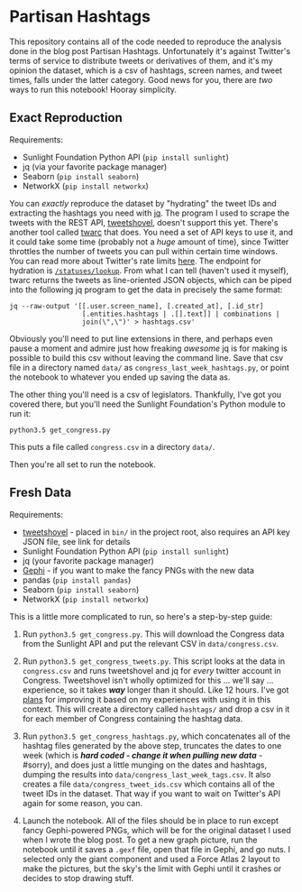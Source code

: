 # Partisan Hashtags

This repository contains all of the code needed to reproduce the analysis done in the blog post Partisan Hashtags.
Unfortunately it's against Twitter's terms of service to distribute tweets or derivatives of them, and it's my opinion the dataset, which is a csv of hashtags, screen names, and tweet times, falls under the latter category.
Good news for you, there are _two_ ways to run this notebook!
Hooray simplicity.

## Exact Reproduction

Requirements:

* Sunlight Foundation Python API (`pip install sunlight`)
* jq (via your favorite package manager)
* Seaborn (`pip install seaborn`)
* NetworkX (`pip install networkx`)

You can _exactly_ reproduce the dataset by "hydrating" the tweet IDs and extracting the hashtags you need with [jq](https://stedolan.github.io/jq/).
The program I used to scrape the tweets with the REST API, [tweetshovel](https://github.com/timothyrenner/tweetshovel), doesn't support this yet.
There's another tool called [twarc](https://github.com/edsu/twarc) that does.
You need a set of API keys to use it, and it could take some time (probably not a _huge_ amount of time), since Twitter throttles the number of tweets you can pull within certain time windows.
You can read more about Twitter's rate limits [here](https://dev.twitter.com/rest/public/rate-limiting).
The endpoint for hydration is [`/statuses/lookup`](https://dev.twitter.com/rest/reference/get/statuses/lookup).
From what I can tell (haven't used it myself), twarc returns the tweets as line-oriented JSON objects, which can be piped into the following jq program to get the data in precisely the same format:

```
jq --raw-output '[[.user.screen_name], [.created_at], [.id_str]
				  [.entities.hashtags | .[].text]] | combinations | 
				  join(\",\")' > hashtags.csv'
```

Obviously you'll need to put line extensions in there, and perhaps even pause a moment and admire just how freaking _awesome_ jq is for making is possible to build this csv without leaving the command line.
Save that csv file in a directory named `data/` as `congress_last_week_hashtags.py`, or point the notebook to whatever you ended up saving the data as.

The other thing you'll need is a csv of legislators.
Thankfully, I've got you covered there, but you'll need the Sunlight Foundation's Python module to run it:

```
python3.5 get_congress.py
```

This puts a file called `congress.csv` in a directory `data/`.

Then you're all set to run the notebook.

## Fresh Data

Requirements:

* [tweetshovel](https://github.com/timothyrenner/tweetshovel) - placed in `bin/` in the project root, also requires an API key JSON file, see link for details
* Sunlight Foundation Python API (`pip install sunlight`)
* jq (your favorite package manager)
* [Gephi](https://gephi.org/) - if you want to make the fancy PNGs with the new data
* pandas (`pip install pandas`)
* Seaborn (`pip install seaborn`)
* NetworkX (`pip install networkx`)

This is a little more complicated to run, so here's a step-by-step guide:

1. Run `python3.5 get_congress.py`. 
This will download the Congress data from the Sunlight API and put the relevant CSV in `data/congress.csv`.

2. Run `python3.5 get_congress_tweets.py`. 
This script looks at the data in `congress.csv` and runs tweetshovel and jq for _every_ twitter account in Congress.
Tweetshovel isn't wholly optimized for this ... we'll say ... experience, so it takes ***way*** longer than it should.
Like 12 hours.
I've got [plans](https://github.com/timothyrenner/tweetshovel/issues) for improving it based on my experiences with using it in this context.
This will create a directory called `hashtags/` and drop a csv in it for each member of Congress containing the hashtag data.

3. Run `python3.5 get_congress_hashtags.py`, which concatenates all of the hashtag files generated by the above step, truncates the dates to one week (which is ***hard coded - change it when pulling new data*** - #sorry), and does just a little munging on the dates and hashtags, dumping the results into `data/congress_last_week_tags.csv`.
It also creates a file `data/congress_tweet_ids.csv` which contains all of the tweet IDs in the dataset.
That way if you want to wait on Twitter's API again for some reason, you can.

4. Launch the notebook.
All of the files should be in place to run except fancy Gephi-powered PNGs, which will be for the original dataset I used when I wrote the blog post.
To get a new graph picture, run the notebook until it saves a `.gexf` file, open that file in Gephi, and go nuts.
I selected only the giant component and used a Force Atlas 2 layout to make the pictures, but the sky's the limit with Gephi until it crashes or decides to stop drawing stuff.
